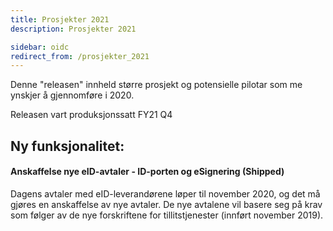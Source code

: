 ```yaml
---
title: Prosjekter 2021
description: Prosjekter 2021

sidebar: oidc
redirect_from: /prosjekter_2021
---
```



Denne "releasen" innheld større prosjekt og potensielle pilotar som me ynskjer å gjennomføre i 2020.



Releasen vart produksjonssatt FY21 Q4

## Ny funksjonalitet:


#### Anskaffelse nye eID-avtaler - ID-porten og eSignering (Shipped)

Dagens avtaler med eID-leverandørene løper til november 2020, og det må gjøres en anskaffelse av nye avtaler. De nye avtalene vil basere seg på krav som følger av de nye forskriftene for tillitstjenester (innført november 2019).

